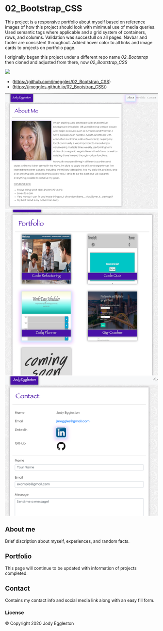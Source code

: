 # 02_Bootstrap_CSS

This project is a responsive portfolio about myself based on reference images of how this project should look with minimual use of media queries.  Used semantic tags where applicable and a grid system of containers, rows, and columns.  Validation was succesfull on all pages.  Navbar and footer are consistent throughout.  Added hover color to all links and image cards to projects on portfolio page.  

I originally began this project under a different repo name *02_Bootstrap* then cloned and adjusted from there, now *02_Bootstrap_CSS*

![](https://media.giphy.com/media/XekbvmcpP01KaD8VDo/giphy.gif)

- (https://github.com/jmeggles/02_Bootstrap_CSS)
- (https://jmeggles.github.io/02_Bootstrap_CSS/)

<img src="/Assets/Images/screenshot.png" width=600>
<img src="/Assets/Images/screenshot2.png" width=600>
<img src="/Assets/Images/screenshot3.png" width=600>


## About me
Brief discription about myself, experiences, and random facts. 

## Portfolio
This page will continue to be updated with information of projects completed. 

## Contact
Contains my contact info and social media link along with an easy fill form.

### License
© Copyright 2020 Jody Eggleston
